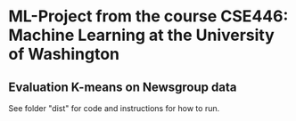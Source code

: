 # ML-Project from the course CSE446: Machine Learning at the University of Washington
## Evaluation K-means on Newsgroup data

See folder "dist" for code and instructions for how to run.
